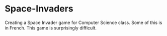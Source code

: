 # Space-Invaders
Creating a Space Invader game for Computer Science class.
Some of this is in French.
This game is surprisingly difficult.
